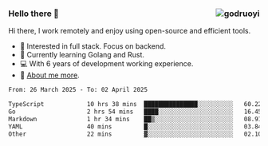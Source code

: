### Hello there 👋 <img align="right" src="https://github-readme-stats.vercel.app/api?username=godruoyi&show_icons=true" alt="godruoyi" />

Hi there, I work remotely and enjoy using open-source and efficient tools.

- 🔭 Interested in full stack. Focus on backend.
- 🌱 Currently learning Golang and Rust.
- 💻 With 6 years of development working experience.
- 👒 [About me more](https://godruoyi.com/posts/about-godruoyi).



<!--START_SECTION:waka-->

```txt
From: 26 March 2025 - To: 02 April 2025

TypeScript            10 hrs 38 mins  ███████████████░░░░░░░░░░   60.22 %
Go                    2 hrs 54 mins   ████░░░░░░░░░░░░░░░░░░░░░   16.45 %
Markdown              1 hr 34 mins    ██▒░░░░░░░░░░░░░░░░░░░░░░   08.91 %
YAML                  40 mins         █░░░░░░░░░░░░░░░░░░░░░░░░   03.84 %
Other                 22 mins         ▓░░░░░░░░░░░░░░░░░░░░░░░░   02.10 %
```

<!--END_SECTION:waka-->
